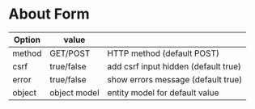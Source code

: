 # About Form

| Option | value        |                                      |
| ------ | ------------ | ------------------------------------ |
| method | GET/POST     | HTTP method (default POST)           |
| csrf   | true/false   | add csrf input hidden (default true) |
| error  | true/false   | show errors message (default true)   |
| object | object model | entity model for default value       |
